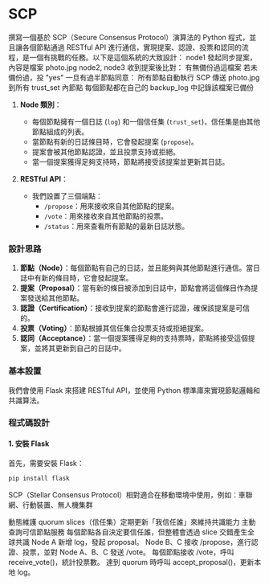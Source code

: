 # SCP
撰寫一個基於 SCP（Secure Consensus Protocol）演算法的 Python 程式，並且讓各個節點通過 RESTful API 進行通信，實現提案、認證、投票和認同的流程，是一個有挑戰的任務。以下是這個系統的大致設計：
node1 發起同步提案，內容是檔案 photo.jpg
node2, node3 收到提案後比對：
有無備份過這檔案
若未備份過，投 "yes"
一旦有過半節點同意：
所有節點自動執行 SCP 傳送 photo.jpg 到所有 trust_set 內節點
每個節點都在自己的 backup_log 中記錄該檔案已備份
1. **Node 類別**：
    - 每個節點擁有一個日誌 (`log`) 和一個信任集 (`trust_set`)，信任集是由其他節點組成的列表。
    - 當節點有新的日誌條目時，它會發起提案 (`propose`)。
    - 提案會被其他節點認證，並且投票支持或拒絕。
    - 當一個提案獲得足夠支持時，節點將接受該提案並更新其日誌。

2. **RESTful API**：
    - 我們設置了三個端點：
        - `/propose`：用來接收來自其他節點的提案。
        - `/vote`：用來接收來自其他節點的投票。
        - `/status`：用來查看所有節點的最新日誌狀態。

### 設計思路
1. **節點（Node）**：每個節點有自己的日誌，並且能夠與其他節點進行通信。當日誌中有新的條目時，它會發起提案。
2. **提案（Proposal）**：當有新的條目被添加到日誌中，節點會將這個條目作為提案發送給其他節點。
3. **認證（Certification）**：接收到提案的節點會進行認證，確保該提案是可信的。
4. **投票（Voting）**：節點根據其信任集合投票支持或拒絕提案。
5. **認同（Acceptance）**：當一個提案獲得足夠的支持票時，節點將接受這個提案，並將其更新到自己的日誌中。

### 基本設置
我們會使用 Flask 來搭建 RESTful API，並使用 Python 標準庫來實現節點邏輯和共識算法。

### 程式碼設計

#### 1. 安裝 Flask
首先，需要安裝 Flask：
```bash
pip install flask
```
SCP（Stellar Consensus Protocol）相對適合在移動環境中使用，例如：車聯網、行動裝置、無人機集群

動態維護 quorum slices（信任集）定期更新「我信任誰」來維持共識能力 主動查詢可信節點服務
每個節點各自決定要信任誰，但整體會透過 slice 交錯產生全球共識
Node A 新增 log，發起 proposal。
Node B、C 接收 /propose，進行認證、投票，並對 Node A、B、C 發送 /vote。
每個節點接收 /vote，呼叫 receive_vote()，統計投票數。
達到 quorum 時呼叫 accept_proposal()，更新本地 log。
